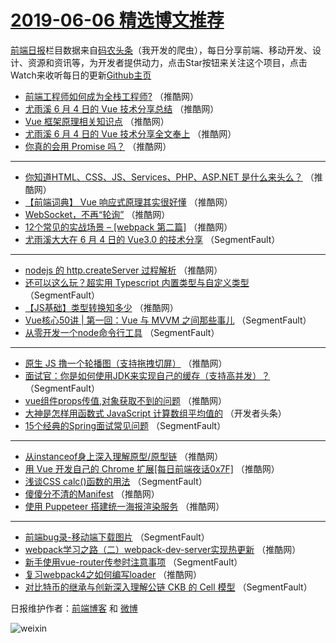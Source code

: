 # [2019-06-06 精选博文推荐](https://toutiao.qdkfweb.cn/date/2019/06/06)

[前端日报](https://qdkfweb.cn/c/news)栏目数据来自[码农头条](https://toutiao.qdkfweb.cn/)（我开发的爬虫），每日分享前端、移动开发、设计、资源和资讯等，为开发者提供动力，点击Star按钮来关注这个项目，点击Watch来收听每日的更新[Github主页](https://github.com/kujian/frontendDaily)
* [前端工程师如何成为全栈工程师?](https://toutiao.qdkfweb.cn/114074.html) （推酷网）
* [尤雨溪 6 月 4 日的 Vue 技术分享总结](https://toutiao.qdkfweb.cn/114064.html) （推酷网）
* [Vue 框架原理相关知识点](https://toutiao.qdkfweb.cn/114042.html) （推酷网）
* [尤雨溪 6 月 4 日的 Vue 技术分享全文奉上](https://toutiao.qdkfweb.cn/114073.html) （推酷网）
* [你真的会用 Promise 吗？](https://toutiao.qdkfweb.cn/114106.html) （推酷网）

***
* [你知道HTML、CSS、JS、Services、PHP、ASP.NET 是什么来头么？](https://toutiao.qdkfweb.cn/114108.html) （推酷网）
* [【前端词典】 Vue 响应式原理其实很好懂](https://toutiao.qdkfweb.cn/114112.html) （推酷网）
* [WebSocket，不再“轮询”](https://toutiao.qdkfweb.cn/114072.html) （推酷网）
* [12个常见的实战场景 &#8211; [webpack 第二篇]](https://toutiao.qdkfweb.cn/114105.html) （推酷网）
* [尤雨溪大大在 6 月 4 日的 Vue3.0 的技术分享](https://toutiao.qdkfweb.cn/114033.html) （SegmentFault）

***
* [nodejs 的 http.createServer 过程解析](https://toutiao.qdkfweb.cn/114109.html) （推酷网）
* [还可以这么玩？超实用 Typescript 内置类型与自定义类型](https://toutiao.qdkfweb.cn/114026.html) （SegmentFault）
* [【JS基础】类型转换知多少](https://toutiao.qdkfweb.cn/114114.html) （推酷网）
* [Vue核心50讲 | 第一回：Vue 与 MVVM 之间那些事儿](https://toutiao.qdkfweb.cn/114102.html) （SegmentFault）
* [从零开发一个node命令行工具](https://toutiao.qdkfweb.cn/114030.html) （SegmentFault）

***
* [原生 JS 撸一个轮播图（支持拖拽切屏）](https://toutiao.qdkfweb.cn/114052.html) （推酷网）
* [面试官：你是如何使用JDK来实现自己的缓存（支持高并发）？](https://toutiao.qdkfweb.cn/114031.html) （SegmentFault）
* [vue组件props传值,对象获取不到的问题](https://toutiao.qdkfweb.cn/114053.html) （推酷网）
* [大神是怎样用函数式 JavaScript 计算数组平均值的](https://toutiao.qdkfweb.cn/114126.html) （开发者头条）
* [15个经典的Spring面试常见问题](https://toutiao.qdkfweb.cn/114032.html) （SegmentFault）

***
* [从instanceof身上深入理解原型/原型链](https://toutiao.qdkfweb.cn/114043.html) （推酷网）
* [用 Vue 开发自己的 Chrome 扩展[每日前端夜话0x7F]](https://toutiao.qdkfweb.cn/114056.html) （推酷网）
* [浅谈CSS calc()函数的用法](https://toutiao.qdkfweb.cn/114034.html) （SegmentFault）
* [傻傻分不清的Manifest](https://toutiao.qdkfweb.cn/114075.html) （推酷网）
* [使用 Puppeteer 搭建统一海报渲染服务](https://toutiao.qdkfweb.cn/114058.html) （推酷网）

***
* [前端bug录-移动端下载图片](https://toutiao.qdkfweb.cn/114097.html) （SegmentFault）
* [webpack学习之路（二）webpack-dev-server实现热更新](https://toutiao.qdkfweb.cn/114046.html) （推酷网）
* [新手使用vue-router传参时注意事项](https://toutiao.qdkfweb.cn/114036.html) （SegmentFault）
* [复习webpack4之如何编写loader](https://toutiao.qdkfweb.cn/114047.html) （推酷网）
* [对比特币的继承与创新深入理解公链 CKB 的 Cell 模型](https://toutiao.qdkfweb.cn/114037.html) （SegmentFault）

日报维护作者：[前端博客](https://qdkfweb.cn/) 和 [微博](https://qdkfweb.cn/go/weibo)

![weixin](https://user-images.githubusercontent.com/3055447/38468989-651132ac-3b80-11e8-8e6b-15122322a9d7.png)
